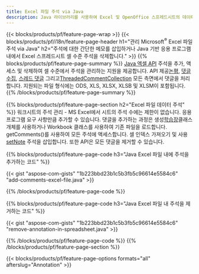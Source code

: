 ```yaml
---
title: Excel 파일 주석 via Java
description: Java 라이브러리를 사용하여 Excel 및 OpenOffice 스프레드시트의 데이터 주석을 추가하거나 제거합니다.
---
```

{{< blocks/products/pf/feature-page-wrap >}}
{{< blocks/products/pf/i18n/feature-page-header h1="관리 Microsoft<sup>&reg;</sup> Excel 파일 주석 via Java" h2="주석에 대한 간단한 메모를 삽입하거나 Java 기반 응용 프로그램 내에서 Excel 스프레드시트 셀 수준 주석을 삭제합니다." >}}
{{% blocks/products/pf/feature-page-summary %}}
[Java 엑셀 API](/cells/ko/java/) 주석을 추가, 액세스 및 삭제하여 셀 수준에서 주석을 관리하는 지원을 제공합니다. API 제공[논평](https://reference.aspose.com/cells/java/com.aspose.cells/Comment), [댓글수집](https://reference.aspose.com/cells/java/com.aspose.cells/CommentCollection), [스레드 댓글](https://reference.aspose.com/cells/java/com.aspose.cells/ThreadedComment) 그리고[ThreadedCommentCollection](https://reference.aspose.com/cells/java/com.aspose.cells/ThreadedCommentCollection) 모든 측면에서 댓글을 처리합니다.
지원되는 파일 형식에는 ODS, XLS, XLSX, XLSB 및 XLSM이 포함됩니다.
{{% /blocks/products/pf/feature-page-summary %}}

{{% blocks/products/pf/feature-page-section h2="Excel 파일 데이터 주석" %}}
 워크시트의 주석 관리 - MS Excel에서 시트의 주석 수에는 제한이 없습니다. 응용 프로그램 요구 사항만큼 추가할 수 있습니다. 댓글을 추가하는 과정은 생성[학습장](https://reference.aspose.com/cells/java/com.aspose.cells/Workbook)클래스 개체를 사용하거나 Workbook 클래스를 사용하여 기존 파일을 로드합니다. getComments()를 사용하여 모든 주석에 액세스합니다. 셀 인덱스 가져오기 및 사용[setNote](https://reference.aspose.com/cells/java/com.aspose.cells/comment#Note) 주석을 삽입합니다. 또한 API은 모든 댓글을 제거할 수 있습니다.

{{% blocks/products/pf/feature-page-code h3="Java Excel 파일 내에 주석을 추가하는 코드" %}}

{{< gist "aspose-com-gists" "1b223bbd23b1c5b3fb5c96614e5584c6" "add-comments-excel-file.java" >}}

{{% /blocks/products/pf/feature-page-code %}}

{{% blocks/products/pf/feature-page-code h3="Java Excel 파일 내 주석을 제거하는 코드" %}}

{{< gist "aspose-com-gists" "1b223bbd23b1c5b3fb5c96614e5584c6" "remove-annotation-in-spreadsheet.java" >}}

{{% /blocks/products/pf/feature-page-code %}}
{{% /blocks/products/pf/feature-page-section %}}

{{< blocks/products/pf/feature-page-options formats="all" afterslug="Annotation" >}}
